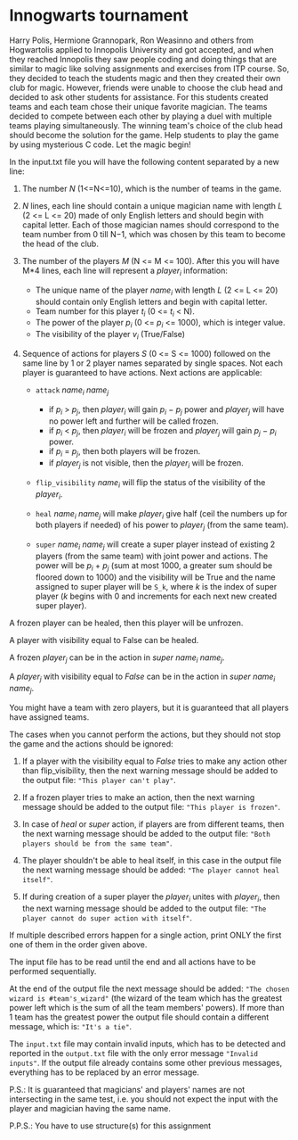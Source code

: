 # Innogwarts tournament

Harry Polis, Hermione Grannopark, Ron Weasinno and others from Hogwartolis applied to Innopolis University and got accepted, and when they reached Innopolis they saw people coding and doing things that are similar to magic like solving assignments and exercises from ITP course. So, they decided to teach the students magic and then they created their own club for magic. However, friends were unable to choose the club head and decided to ask other students for assistance. For this students created teams and each team chose their unique favorite magician. The teams decided to compete between each other by playing a duel with multiple teams playing simultaneously. The winning team's choice of the club head should become the solution for the game. Help students to play the game by using mysterious C code. Let the magic begin!


In the input.txt file you will have the following content separated by a new line:

1. The number $N$ (1<=N<=10), which is the number of teams in the game.

2. $N$ lines, each line should contain a unique magician name with length $L$ (2 <= L <= 20) made of only English letters and should begin with capital letter. Each of those magician names should correspond to the team number from $0$ till N−1, which was chosen by this team to become the head of the club.

3. The number of the players $M$ (N <= M <= 100). After this you will have M*4 lines, each line will represent a $player_i$ information:
    - The unique name of the player $name_i$ with length $L$ (2 <= L <= 20) should contain only English letters and begin with capital letter.
    - Team number for this player $t_i$ (0 <= $t_i$ < N).
    - The power of the player $p_i$ (0 <= $p_i$ <= 1000), which is integer value.
    - The visibility of the player $v_i$ (True/False) 

4. Sequence of actions for players $S$ (0 <= S <= 1000) followed on the same line by 1 or 2 player names separated by single spaces. Not each player is guaranteed to have actions. Next actions are applicable:

    - `attack` $name_i$ $name_j$
        - if $p_i$ > $p_j$, then $player_i$ will gain $p_i$ − $p_j$ power and $player_j$ will have no power left and further will be called frozen.
        - if $p_i$ < $p_j$, then $player_i$ will be frozen and $player_j$ will gain $p_j$ − $p_i$ power.
        - if $p_i$ = $p_j$, then both players will be frozen.
        - if $player_j$ is not visible, then the $player_i$ will be frozen. 

    - `flip_visibility` $name_i$ will flip the status of the visibility of the $player_i$.
    - `heal` $name_i$ $name_j$ will make $player_i$ give half (ceil the numbers up for both players if needed) of his power to $player_j$ (from the same team).

    - `super` $name_i$ $name_j$ will create a super player instead of existing 2 players (from the same team) with joint power and actions. The power will be $p_i$ + $p_j$ (sum at most 1000, a greater sum should be floored down to 1000) and the visibility will be True and the name assigned to super player will be `S_k`, where $k$ is the index of super player ($k$ begins with 0 and increments for each next new created super player).

A frozen player can be healed, then this player will be unfrozen.

A player with visibility equal to False can be healed.

A frozen $player_j$ can be in the action in $super$ $name_i$ $name_j$.

A $player_j$ with visibility equal to $False$ can be in the action in $super$ $name_i$ $name_j$.

You might have a team with zero players, but it is guaranteed that all players have assigned teams.

The cases when you cannot perform the actions, but they should not stop the game and the actions should be ignored:

1. If a player with the visibility equal to $False$ tries to make any action other than flip_visibility, then the next warning message should be added to the output file: `"This player can't play"`.

2. If a frozen player tries to make an action, then the next warning message should be added to the output file: `"This player is frozen"`.

3. In case of $heal$ or $super$ action, if players are from different teams, then the next warning message should be added to the output file: `"Both players should be from the same team"`.

4. The player shouldn't be able to heal itself, in this case in the output file the next warning message should be added: `"The player cannot heal itself"`.

5. If during creation of a super player the $player_i$ unites with $player_i$, then the next warning message should be added to the output file: `"The player cannot do super action with itself"`.

If multiple described errors happen for a single action, print ONLY the first one of them in the order given above.

The input file has to be read until the end and all actions have to be performed sequentially.

At the end of the output file the next message should be added: `"The chosen wizard is #team's_wizard"` (the wizard of the team which has the greatest power left which is the sum of all the team members' powers). If more than 1 team has the greatest power the output file should contain a different message, which is: `"It's a tie"`.

The `input.txt` file may contain invalid inputs, which has to be detected and reported in the `output.txt` file with the only error message `"Invalid inputs"`. If the output file already contains some other previous messages, everything has to be replaced by an error message.

P.S.: It is guaranteed that magicians' and players' names are not intersecting in the same test, i.e. you should not expect the input with the player and magician having the same name.

P.P.S.: You have to use structure(s) for this assignment
